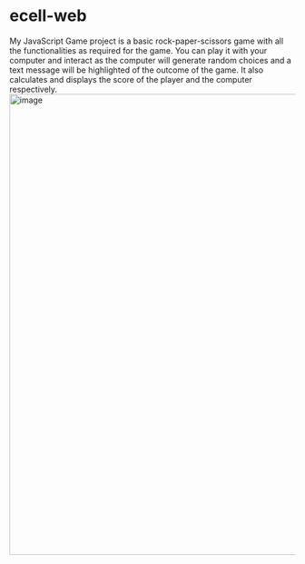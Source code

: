 # ecell-web
My JavaScript Game project is a basic rock-paper-scissors game with all the functionalities as required for the game. You can play it with your computer and interact as the computer will generate random choices and a text message will be highlighted of the outcome of the game. It also calculates and displays the score of the player and the computer respectively.
<img width="1919" height="812" alt="image" src="https://github.com/user-attachments/assets/1940d9c9-6dba-4bff-86d0-894bc53153be" />


